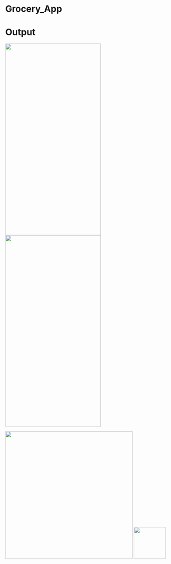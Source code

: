 # Grocery_App

# Output



 
<img src="https://user-images.githubusercontent.com/77453811/134190981-25995bd8-8163-4fb5-b10b-3d4914087304.jpeg" height="600" width="300">
<img src="https://user-images.githubusercontent.com/77453811/134190992-931882e9-5c87-4b42-8ecf-848d4f10c379.jpeg" height="600" width="300">

<p float="left">
 <img src="https://user-images.githubusercontent.com/77453811/134190996-d0c6432d-7146-499e-a936-bedaf0a2d4f8.jpeg" width="400">
<img src="https://user-images.githubusercontent.com/77453811/134191001-bdbdd8fb-d871-4adc-8db9-9efb2e2d20b2.jpeg" width="100">
 
</p>
